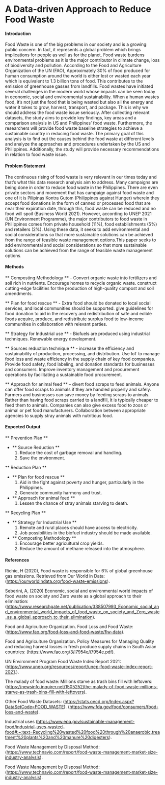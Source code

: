 # A Data-driven Approach to Reduce Food Waste

#### Introduction

Food Waste is one of the big problems in our society and is a growing public concern. In fact, it represents a global problem which brings implications for people as well as for the planet. Food waste burdens environmental problems as it is the major contributor in climate change, loss of biodiversity and pollution. According to the Food and Agriculture Organization of the UN (FAO), Approximately 30% of food produced for human consumption around the world is either lost or wasted each year which is equivalent to 1.3 billion tons of food. This contributes to the emission of greenhouse gasses from landfills. Food wastes have initiated several challenges in the modern world whose impacts can be seen today in economic, social and environmental sustainability. When a human wastes food, it’s not just the food that is being wasted but also all the energy and water it takes to grow, harvest, transport, and package. This is why we should address the food waste issue seriously. After collecting relevant datasets, the study aims to provide key findings, key areas and a comparison analysis in US and Philippines’ food waste. Furthermore, the researchers will provide food waste baseline strategies to achieve a sustainable country in reducing food waste. The primary goal of this analysis is to find out the causes behind the food waste at different levels and analyze the approaches and procedures undertaken by the US and Philippines. Additionally, the study will provide necessary recommendations in relation to food waste issue. 

#### Problem Statement 

The continuous rising of food waste is very relevant in our times today and that’s what this data research analysis aim to address. Many campaigns are being done in order to reduce food waste in the Philippines. There are even private sectors and movement that has campaign against food waste and one of it is Pilipinas Kontra Gutom (Philippines against Hunger) wherein they accept food donations in the form of canned or processed food that are near their expiration date, through this, food waste can be reduced and no food will spoil (Business World 2021). However, according to UNEP 2021 (UN Environment Programme), the major contributors to food waste in Philippines comes from private household (11%), food establishments (5%) and retailers (2%). Using these data, it seeks to add environmental and social considerations so that more sustainable solutions can be achieved from the range of feasible waste management options.This paper seeks to add environmental and social considerations so that more sustainable solutions can be achieved from the range of feasible waste management options. 



#### Methods

** Composting Methodology ** - Convert organic waste into fertilizers and soil rich in nutrients. Encourage homes to recycle organic waste. construct cutting-edge facilities for the production of high-quality compost and soil amendments. 

** Plan for food rescue ** - Extra food should be donated to local social services, and local communities should be supported. give guidelines for food donation to aid in the recovery and redistribution of safe and edible foods acquire, produce, and redistribute surplus food to low-income communities in collaboration with relevant parties.

** Strategy for Industrial use ** - Biofuels are produced using industrial techniques. Renewable energy development. 

** Sources reduction technique ** - increase the efficiency and sustainability of production, processing, and distribution. Use IoT to manage food loss and waste efficiency in the supply chain of key food companies. Provide food safety, food labeling, and donation standards for businesses and consumers. Improve inventory management and procurement operations by facilitating a sustainable food procurement.

** Approach for animal feed ** – divert food scraps to feed animals. Anyone can offer food scraps to animals if they are handled properly and safely. Farmers and businesses can save money by feeding scraps to animals. Rather than having food scraps carried to a landfill, it is typically cheaper to feed them to animals. Companies can also give excess food to zoos or animal or pet food manufacturers. Collaboration between appropriate agencies to supply stray animals with nutritious food. 

#### Expected Output

** Prevention Plan **
- ** Source Reduction **
    1. Reduce the cost of garbage removal and handling.
    2. Save the environment.
    
** Reduction Plan **
- ** Plan for food rescue **
    1. Aid in the fight against poverty and hunger, particularly in the Philippines.
    2. Generate community harmony and trust.
- ** Approach for animal feed **
    1. Lessen the chance of stray animals starving to death.

** Recycling Plan **
- ** Strategy for Industrial Use **
    1. Remote and rural places should have access to electricity. 
    2. Job possibilities in the biofuel industry should be made available.
- ** Composting Methodology **
    1. Encourage better agricultural crop yields.
    2. Reduce the amount of methane released into the atmosphere.
    
    
#### References

Richie, H (2020), Food waste is responsible for 6% of global greenhouse gas emissions. Retrieved from Our World in Data: (https://ourworldindata.org/food-waste-emissions).

Seberini, A, (2020) Economic, social and environmental world impacts of food waste on society and Zero waste as a global approach to their elimination: (https://www.researchgate.net/publication/338507993_Economic_social_and_environmental_world_impacts_of_food_waste_on_society_and_Zero_waste_as_a_global_approach_to_their_elimination).

Food and Agriculture Organization. Food Loss and Food Waste: (https://www.fao.org/food-loss-and-food-waste/flw-data).

Food and Agriculture Organization. Policy Measures for Managing Quality and reducing harvest losses in fresh produce supply chains in South Asian countries: (https://www.fao.org/3/i7954e/i7954e.pdf).

UN Environment Program Food Waste Index Report 2021: (https://www.unep.org/resources/report/unep-food-waste-index-report-2021.).

The malady of food waste: Millions starve as trash bins fill with leftovers:  (https://newsinfo.inquirer.net/1505252/the-malady-of-food-waste-millions-starve-as-trash-bins-fill-with-leftovers).

Other Food Waste Datasets: 
(https://stats.oecd.org/Index.aspx?DataSetCode=FOOD_WASTE).
(https://www.fda.gov/food/consumers/food-loss-and-waste). 

Industrial uses
(https://www.epa.gov/sustainable-management-food/industrial-uses-wasted-food#:~:text=Recycling%20wasted%20food%20through%20anaerobic,treatment%20plants%20and%20manure%20digesters). 

Food Waste Management by Disposal Method: (https://www.technavio.com/report/food-waste-management-market-size-industry-analysis).

Food Waste Management by Disposal Method: (https://www.technavio.com/report/food-waste-management-market-size-industry-analysis).





